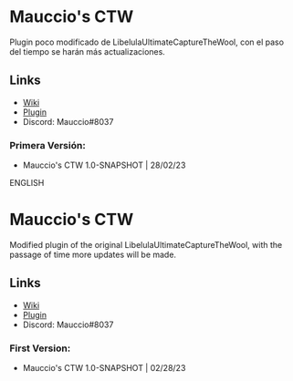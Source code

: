 # Mauccio's CTW
Plugin poco modificado de LibelulaUltimateCaptureTheWool, con el paso del tiempo se harán más actualizaciones.
## Links
- [Wiki](https://lovesaura1170.gitbook.io/mauccio-ctw)
- [Plugin](https://www.spigotmc.org/resources/mauccios-ctw-a-capture-the-wool-plugin.108310/)
- Discord: Mauccio#8037

### Primera Versión: 
- Mauccio's CTW 1.0-SNAPSHOT | 28/02/23

ENGLISH

# Mauccio's CTW
Modified plugin of the original LibelulaUltimateCaptureTheWool, with the passage of time more updates will be made.
## Links
- [Wiki](https://lovesaura1170.gitbook.io/mauccio-ctw)
- [Plugin](https://www.spigotmc.org/resources/mauccios-ctw-a-capture-the-wool-plugin.108310/)
- Discord: Mauccio#8037

### First Version:
- Mauccio's CTW 1.0-SNAPSHOT | 02/28/23
